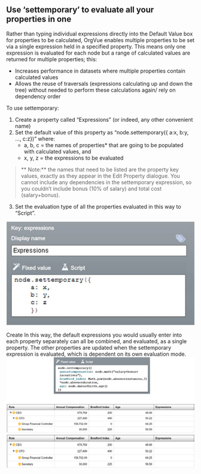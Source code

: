 ## Use ‘settemporary’ to evaluate all your properties in one 
Rather than typing individual expressions directly into the Default Value box for properties to be calculated, OrgVue enables multiple properties to be set via a single expression held in a specified property. This means only one expression is evaluated for each node but a range of calculated values are returned for multiple properties; this:
* Increases performance in datasets where multiple properties contain calculated values
* Allows the reuse of traversals (expressions calculating up and down the tree) without needed to perform these calculations again/ rely on dependency order

To use settemporary:
1. Create a property called “Expressions” (or indeed, any other convenient name)
2. Set the default value of this property as “node.settemporary({ a:x, b:y, …, c:z})” where:
	* a, b, c = the names of properties* that are going to be populated with calculated values, and 
	* x, y, z = the expressions to be evaluated
> ** Note:** the names that need to be listed are the property key values, exactly as they appear in the Edit Property dialogue. You cannot include any dependencies in the settemporary expression, so you couldn’t include bonus (10% of salary) and total cost (salary+bonus).
3. Set the evaluation type of all the properties evaluated in this way to “Script”.

![](tip4-1.jpg)

Create In this way, the default expressions you would usually enter into each property separately can all be combined, and evaluated, as a single property.
The other properties are updated when the settemporary expression is evaluated, which is dependent on its own evaluation mode.
![](tip4-2.jpg)
![](tip4-3.png)